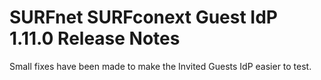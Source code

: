 # SURFnet SURFconext Guest IdP 1.11.0 Release Notes #

Small fixes have been made to make the Invited Guests IdP easier to test.